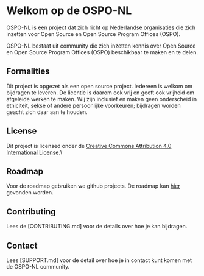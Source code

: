 # Welkom op de OSPO-NL

OSPO-NL is een project dat zich richt op Nederlandse organisaties die zich inzetten voor Open Source en Open Source Program Offices (OSPO).

OSPO-NL bestaat uit community die zich inzetten kennis over Open Source en Open Source Program Offices (OSPO) beschikbaar te maken en te delen.  

## Formalities
Dit project is opgezet als een open source project. Iedereen is welkom om bijdragen te leveren. De licentie is daarom ook vrij en geeft ook vrijheid om afgeleide werken te maken. Wij zijn inclusief en maken geen onderscheid in etniciteit, sekse of andere persoonlijke voorkeuren; bijdragen worden geacht zich daar aan te houden.

## License
Dit project is licensed onder de [Creative Commons Attribution 4.0 International License](https://github.com/ospo-nl/.github/blob/main/LICENSE).\

## Roadmap  
Voor de roadmap gebruiken we github projects. De roadmap kan [hier]([https://github.com/orgs/lfenergyarchitecturemodel/projects/1/views/1](https://github.com/orgs/ospo-nl/projects/1)) gevonden worden.

## Contributing
Lees de [CONTRIBUTING.md] voor de details over hoe je kan bijdragen. 

## Contact
Lees [SUPPORT.md] voor de detail over hoe je in contact kunt komen met de OSPO-NL community.
